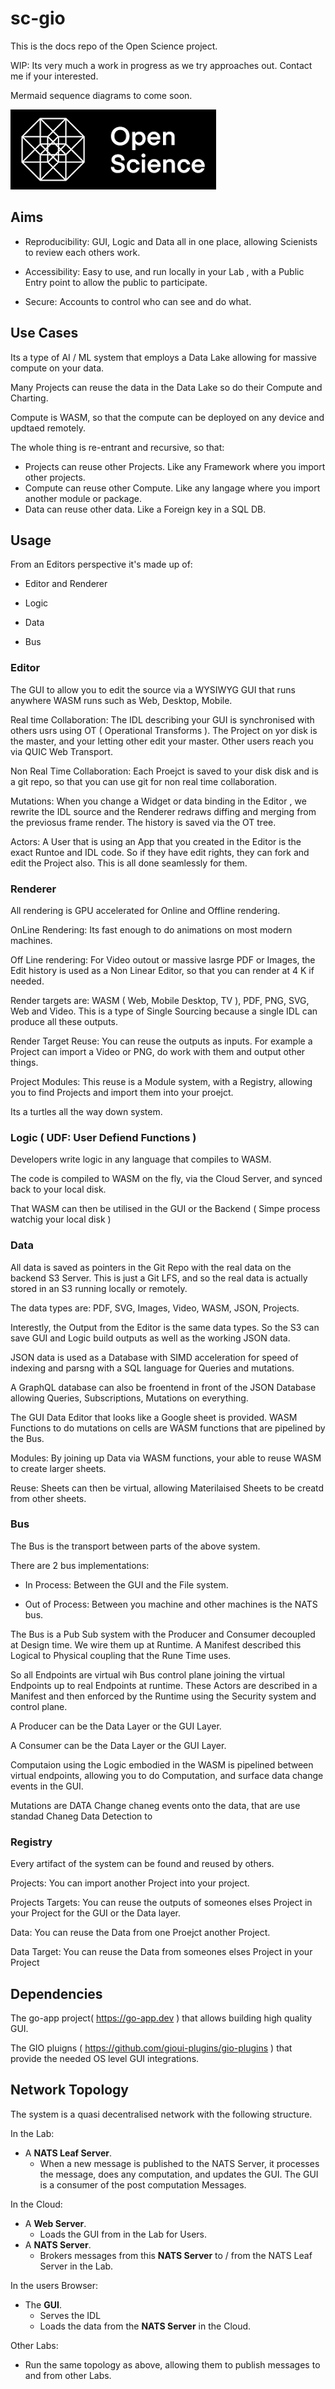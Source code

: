 # sc-gio

This is the docs repo of the Open Science project.

WIP: Its very much a work in progress as we try approaches out. Contact me if your interested.

Mermaid sequence diagrams to come soon.

![](logo.png)

## Aims

- Reproducibility: GUI, Logic and Data all in one place, allowing Scienists to review each others work.

- Accessibility: Easy to use, and run locally in your Lab , with a Public Entry point to allow the public to participate.

- Secure: Accounts to control who can see and do what.

## Use Cases

Its a type of AI / ML system that employs a Data Lake allowing for massive compute on your data.

Many Projects can reuse the data in the Data Lake so do their Compute and Charting.

Compute is WASM, so that the compute can be deployed on any device and updtaed remotely.

The whole thing is re-entrant and recursive, so that:

- Projects can reuse other Projects. Like any Framework where you import other projects.
- Compute can reuse other Compute. Like any langage where you import another module or package.
- Data can reuse other data. Like a Foreign key in a SQL DB.

## Usage 

From an Editors perspective it's made up of:

- Editor and Renderer

- Logic 

- Data

- Bus

### Editor

The GUI to allow you to edit the source via a WYSIWYG GUI that runs anywhere WASM runs such as Web, Desktop, Mobile.

Real time Collaboration: The IDL describing your GUI is synchronised with others usrs using OT ( Operational Transforms ). The Project on yor disk is the master, and your letting other edit your master. Other users reach you via QUIC Web Transport.

Non Real Time Collaboration: Each Proejct is saved to your disk disk and is a git repo, so that you can use git for non real time collaboration. 

Mutations: When you change a Widget or data binding in the Editor , we rewrite the IDL source and the Renderer redraws diffing and merging from the previosus frame render.  The history is saved via the OT tree.

Actors: A User that is using an App that you created in the Editor is the exact Runtoe and IDL code. So if they have edit rights, they can fork and edit the Project also. This is all done seamlessly for them.

### Renderer

All rendering is GPU accelerated for Online and Offline rendering.

OnLine Rendering: Its fast enough to do animations on most modern machines. 

Off Line rendering: For Video outout or massive lasrge PDF or Images, the Edit history is used as a Non Linear Editor, so that you can render at 4 K if needed. 

Render targets are: WASM ( Web, Mobile Desktop, TV ), PDF, PNG, SVG, Web and Video. This is a type of Single Sourcing because a single IDL can produce all these outputs.

Render Target Reuse: You can reuse the outputs as inputs. For example a Project can import a Video or PNG, do work with them and output other things. 

Project Modules: This reuse is a Module system, with a Registry, allowing you to find Projects and import them into your proejct. 

Its a turtles all the way down system.

### Logic ( UDF: User Defiend Functions )

Developers write logic in any language that compiles to WASM.

The code is compiled to WASM on the fly, via the Cloud Server, and synced back to your local disk.

That WASM can then be utilised in the GUI or the Backend ( Simpe process watchig your local disk )

### Data


All data is saved as pointers in the Git Repo with the real data on the backend S3 Server. This is just a Git LFS, and so the real data is actually stored in an S3 running locally or remotely.

The data types are: PDF, SVG, Images, Video, WASM, JSON, Projects.

Interestly, the Output from the Editor is the same data types. So the S3 can save GUI and Logic build outputs as well as the working JSON data. 

JSON data is used as a Database with SIMD acceleration for speed of indexing and parsng with a SQL language for Queries and mutations. 

A GraphQL database can also be froentend in front of the JSON Database allowing Queries, Subscriptions, Mutations on everything.

The GUI Data Editor that looks like a Google sheet is provided. WASM Functions to do mutations on cells are WASM functions that are pipelined by the Bus. 

Modules: By joining up Data via WASM functions, your able to reuse WASM to create larger sheets.

Reuse: Sheets can then be virtual, allowing Materilaised Sheets to be creatd from other sheets.

### Bus

The Bus is the transport between parts of the above system.

There are 2 bus implementations:

- In Process: Between the GUI and the File system.

- Out of Process: Between you machine and other machines is the NATS bus.

The Bus is a Pub Sub system with the Producer and Consumer decoupled at Design time. We wire them up at Runtime. A Manifest described this Logical to Physical coupling that the Rune Time uses.

So all Endpoints are virtual wih Bus control plane joining the virtual Endpoints up to real Endpoints at runtime. These Actors are described in a Manifest and then enforced by the Runtime using the Security system and control plane.

A Producer can be the Data Layer or the GUI Layer. 

A Consumer can be the Data Layer or the GUI Layer. 


Computaion using the Logic embodied in the WASM is pipelined between virtual endpoints, allowing you to do Computation, and surface data change events in the GUI. 

Mutations are DATA Change chaneg events onto the data, that are use standad Chaneg Data Detection to 

### Registry

Every artifact of the system can be found and reused by others.

Projects: You can import another Project into your project. 

Projects Targets: You can reuse the outputs of someones elses Project in your Project for the GUI or the Data layer.

Data: You can reuse the Data from one Proejct another Project.

Data Target: You can reuse the Data from someones elses Project in your Project 

## Dependencies

The go-app  project( https://go-app.dev ) that allows building high quality GUI.

The GIO pluigns ( https://github.com/gioui-plugins/gio-plugins ) that provide the needed OS level GUI integrations.

## Network Topology

The system is a quasi decentralised network with the following structure.

In the Lab:

- A **NATS Leaf Server**.
  - When a new message is published to the NATS Server, it processes the message, does any computation, and updates the GUI. The GUI is a consumer of the post computation Messages.

In the Cloud:

- A **Web Server**.
  - Loads the GUI from in the Lab for Users.
- A **NATS Server**.
  - Brokers messages from this **NATS Server** to / from the NATS Leaf Server in the Lab.

In the users Browser:

- The **GUI**.
  - Serves the IDL
  - Loads the data from the **NATS Server** in the Cloud.

Other Labs:
- Run the same topology as above, allowing them to publish messages to and from other Labs.


